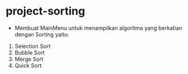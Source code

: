 # project-sorting
- Membuat MainMenu untuk menampilkan algoritma yang berkatian dengan Sorting yaitu:
1. Selection Sort
2. Bubble Sort
3. Merge Sort
4. Quick Sort
